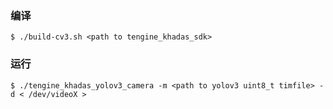 ### 编译

```shell
$ ./build-cv3.sh <path to tengine_khadas_sdk>
```

### 运行

```shell
$ ./tengine_khadas_yolov3_camera -m <path to yolov3 uint8_t timfile> -d < /dev/videoX >
```


